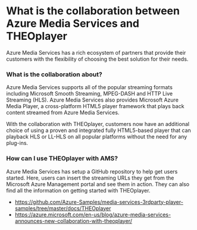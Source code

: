 # What is the collaboration between Azure Media Services and THEOplayer

Azure Media Services has a rich ecosystem of partners that provide their customers with the flexibility of choosing the best solution for their needs.

### What is the collaboration about?
Azure Media Services supports all of the popular streaming formats including Microsoft Smooth Streaming, MPEG-DASH and HTTP Live Streaming (HLS). Azure Media Services also provides Microsoft Azure Media Player, a cross-platform HTML5 player framework that plays back content streamed from Azure Media Services.

With the collaboration with THEOplayer, customers now have an additional choice of using a proven and integrated fully HTML5-based player that can playback HLS or LL-HLS on all popular platforms without the need for any plug-ins.

### How can I use THEOplayer with AMS?
Azure Media Services has setup a GitHub repository to help get users started. Here, users can insert the streaming URLs they get from the Microsoft Azure Management portal and see them in action. They can also find all the information on getting started with THEOplayer.

- https://github.com/Azure-Samples/media-services-3rdparty-player-samples/tree/master/docs/THEOplayer
- https://azure.microsoft.com/en-us/blog/azure-media-services-announces-new-collaboration-with-theoplayer/
